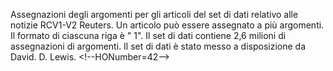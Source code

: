 ﻿Assegnazioni degli argomenti per gli articoli del set di dati relativo alle notizie RCV1-V2 Reuters. Un articolo può essere assegnato a più argomenti. Il formato di ciascuna riga è "<topic name> <document id> 1". Il set di dati contiene 2,6 milioni di assegnazioni di argomenti. Il set di dati è stato messo a disposizione da David. D. Lewis.
\<!--HONumber=42-->
